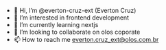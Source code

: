 - 👋 Hi, I’m @everton-cruz-ext (Everton Cruz)
- 👀 I’m interested in frontend development
- 🌱 I’m currently learning nextjs
- 💞️ I’m looking to collaborate on olos coporate
- 📫 How to reach me everton.cruz_ext@olos.com.br

<!---
everton-cruz-ext/everton-cruz-ext is a ✨ special ✨ repository because its `README.md` (this file) appears on your GitHub profile.
You can click the Preview link to take a look at your changes.
--->
